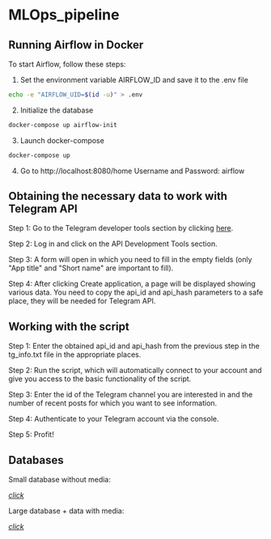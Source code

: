 # MLOps_pipeline

## Running Airflow in Docker

To start Airflow, follow these steps:

1. Set the environment variable AIRFLOW_ID and save it to the .env file

```bash
echo -e "AIRFLOW_UID=$(id -u)" > .env
```

2. Initialize the database

```bash
docker-compose up airflow-init
```

3. Launch docker-compose

```bash
docker-compose up
```

4. Go to http://localhost:8080/home
   Username and Password: airflow

## Obtaining the necessary data to work with Telegram API

Step 1: Go to the Telegram developer tools section by clicking [here](https://my.telegram.org/auth?to=apps).

Step 2: Log in and click on the API Development Tools section.

Step 3: A form will open in which you need to fill in the empty fields (only "App title" and "Short name" are important to fill).

Step 4: After clicking Create application, a page will be displayed showing various data. You need to copy the api_id and api_hash parameters to a safe place, they will be needed for Telegram API.


## Working with the script

Step 1: Enter the obtained api_id and api_hash from the previous step in the tg_info.txt file in the appropriate places.

Step 2: Run the script, which will automatically connect to your account and give you access to the basic functionality of the script.

Step 3: Enter the id of the Telegram channel you are interested in and the number of recent posts for which you want to see information.

Step 4: Authenticate to your Telegram account via the console.

Step 5: Profit!


## Databases

Small database without media: 

*[click]([https://drive.google.com/file/d/1WYET6NpK6wSeQvCmuX7Nzcf2Gq2beCUG/view?usp=sharing]())*

Large database + data with media:

*[click](https://drive.google.com/file/d/15iBSPtaUY58O7QHwxkqJKyGlLENR2OPq/view?usp=sharing)*
